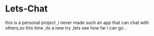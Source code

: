 # Lets-Chat
this is a personal project ,i never made such an app that can chat with others,so this time ,its a new try ,lets see how far i can go ..
